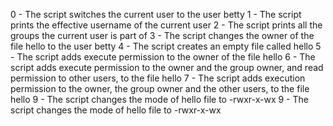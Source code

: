 0 - The script switches the current user to the user betty
1 - The script prints the effective username of the current user
2 - The script prints all the groups the current user is part of
3 - The script changes the owner of the file hello to the user betty
4 - The script creates an empty file called hello
5 - The script adds execute permission to the owner of the file hello
6 - The script adds execute permission to the owner and the group owner, and read permission to other users, to the file hello
7 - The script adds execution permission to the owner, the group owner and the other users, to the file hello
9 - The script changes the mode of hello file to -rwxr-x-wx
9 - The script changes the mode of hello file to -rwxr-x-wx
